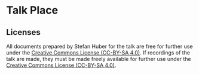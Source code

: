 # Talk Place


## Licenses
All documents prepared by Stefan Huber for the talk are free for further use under the [Creative Commons License (CC-BY-SA 4.0)](https://creativecommons.org/licenses/by-sa/4.0/).
If recordings of the talk are made, they must be made freely available for further use under the [Creative Commons License (CC-BY-SA 4.0)](https://creativecommons.org/licenses/by-sa/4.0/).
